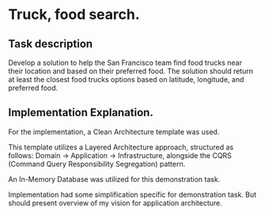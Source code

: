 ﻿# Truck, food search.

## Task description

Develop a solution to help the San Francisco team find food trucks near their location and based on their preferred food. The solution should return at least the closest food trucks options based on latitude, longitude, and preferred food.

## Implementation Explanation.

For the implementation, a Clean Architecture template was used.

This template utilizes a Layered Architecture approach, structured as follows: Domain -> Application -> Infrastructure, alongside the CQRS (Command Query Responsibility Segregation) pattern.

An In-Memory Database was utilized for this demonstration task.

Implementation had some simplification specific for demonstration task. But should present overview of my vision for application architecture.
